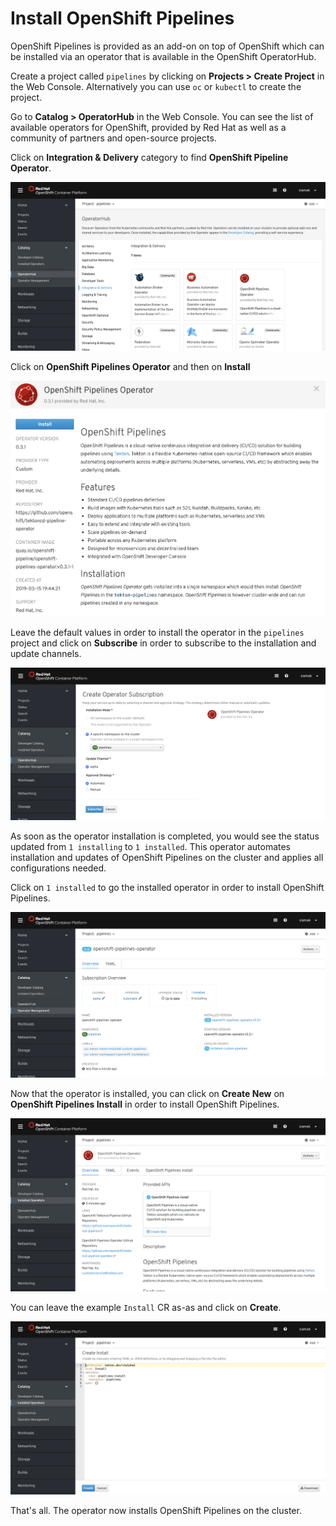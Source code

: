 # Install OpenShift Pipelines

OpenShift Pipelines is provided as an add-on on top of OpenShift which can be installed via an operator that is available in the OpenShift OperatorHub.

Create a project called `pipelines` by clicking on **Projects > Create Project** in the Web Console. Alternatively you can use `oc` or `kubectl` to create the project.

Go to **Catalog > OperatorHub** in the Web Console. You can see the list of available operators for OpenShift, provided by Red Hat as well as a community of partners and open-source projects. 

Click on **Integration & Delivery** category to find **OpenShift Pipeline Operator**.

![OpenShift OperatorHub](images/operatorhub.png)

Click on **OpenShift Pipelines Operator** and then on **Install**

![OpenShift Pipelines Operator](images/operator-install-1.png)

Leave the default values in order to install the operator in the `pipelines` project and click on **Subscribe** in order to subscribe to the installation and update channels.

![OpenShift Pipelines Operator](images/operator-install-2.png)

As soon as the operator installation is completed, you would see the status updated from `1 installing` to `1 installed`. This operator automates installation and updates of OpenShift Pipelines on the cluster and applies all configurations needed. 

Click on `1 installed` to go the installed operator in order to install OpenShift Pipelines.

![OpenShift Pipelines Operator](images/operator-install-3.png)

Now that the operator is installed, you can click on **Create New** on **OpenShift Pipelines Install** in order to install OpenShift Pipelines.

![OpenShift Pipelines Operator](images/operator-install-4.png)

You can leave the example `Install` CR as-as and click on **Create**.

![OpenShift Pipelines Operator](images/operator-install-5.png)

That's all. The operator now installs OpenShift Pipelines on the cluster.

